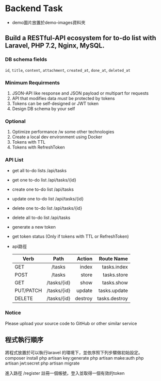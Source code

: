 # Backend Task

* demo圖片放置於demo-images資料夾

## Build a RESTful-API ecosystem for to-do list with Laravel, PHP 7.2, Nginx, MySQL.

### DB schema fields
`id`, `title`, `content`, `attachment`, `created_at`, `done_at`, `deleted_at`

### Minimum Requirments

1. JSON-API like response and JSON payload or multipart for requests
2. API that modifies data *must* be protected by tokens
3. Tokens can be self-designed or JWT token
4. Design DB schema by your self

### Optional

1. Optimize performance /w some other technologies
2. Create a local dev environment using Docker
3. Tokens with TTL
4. Tokens with RefreshToken

### API List

* get all to-do lists
    /api/tasks
* get one to-do list
    /api/tasks/{id}
* create one to-do list
    /api/tasks
* update one to-do list
    /api/tasks/{id}
* delete one to-do list
    /api/tasks/{id}
* delete all to-do list
    /api/tasks
* generate a new token
* get token status (Only if tokens with TTL or RefreshToken)
* api路徑 

    Verb      | Path              | Action  |Route Name   |
    ----------|:-----------------:|--------:|------------:|
    GET       | /tasks            |  index  |tasks.index  |
    POST      | /tasks            |  store  |tasks.store  |
    GET       | /tasks/{id}       |  show   |tasks.show   |
    PUT/PATCH | /tasks/{id}       |  update |tasks.update |
    DELETE    | /tasks/{id}       |  destroy|tasks.destroy| 

 
### Notice

Please upload your source code to GitHub or other similar service

## 程式執行順序
將程式放置於可以執行laravel 的環境下，並依序照下列步驟做初始設定。
    composer install
    php artisan key:generate
    php artisan make:auth
    php artisan jwt:secret
    php artisan migrate

進入路徑 /register 註冊一個帳號，登入並取得一個有效的token